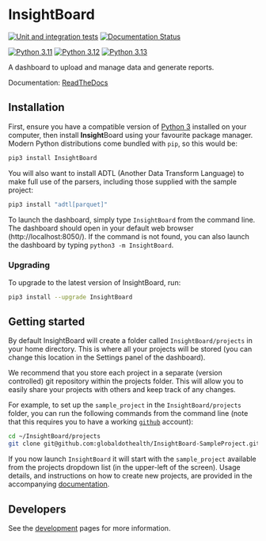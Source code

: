 # InsightBoard

[![Unit and integration tests](https://github.com/globaldothealth/InsightBoard/actions/workflows/ci.yaml/badge.svg)](https://github.com/globaldothealth/InsightBoard/actions/workflows/ci.yaml) [![Documentation Status](https://readthedocs.org/projects/insightboard/badge/?version=latest)](https://insightboard.readthedocs.io/en/latest/?badge=latest)

[![Python 3.11](https://img.shields.io/badge/python-3.11-blue.svg)](https://www.python.org/downloads/release/python-3110/) [![Python 3.12](https://img.shields.io/badge/python-3.12-blue.svg)](https://www.python.org/downloads/release/python-3120/) [![Python 3.13](https://img.shields.io/badge/python-3.13-blue.svg)](https://www.python.org/downloads/release/python-3130/)

A dashboard to upload and manage data and generate reports.

Documentation: [ReadTheDocs](https://insightboard.readthedocs.io/en/latest)

## Installation

First, ensure you have a compatible version of [Python 3](https://www.python.org/downloads/) installed on your computer, then install **Insight**Board using your favourite package manager. Modern Python distributions come bundled with `pip`, so this would be:
```bash
pip3 install InsightBoard
```

You will also want to install ADTL (Another Data Transform Language) to make full use of the parsers, including those supplied with the sample project:
```bash
pip3 install "adtl[parquet]"
```

To launch the dashboard, simply type `InsightBoard` from the command line. The dashboard should open in your default web browser (http://localhost:8050/). If the command is not found, you can also launch the dashboard by typing `python3 -m InsightBoard`.

### Upgrading

To upgrade to the latest version of InsightBoard, run:
```bash
pip3 install --upgrade InsightBoard
```

## Getting started

By default InsightBoard will create a folder called `InsightBoard/projects` in your home directory. This is where all your projects will be stored (you can change this location in the Settings panel of the dashboard).

We recommend that you store each project in a separate (version controlled) git repository within the projects folder. This will allow you to easily share your projects with others and keep track of any changes.

For example, to set up the `sample_project` in the `InsightBoard/projects` folder, you can run the following commands from the command line (note that this requires you to have a working [`github`](https://github.com/) account):

```bash
cd ~/InsightBoard/projects
git clone git@github.com:globaldothealth/InsightBoard-SampleProject.git sample_project
```

If you now launch `InsightBoard` it will start with the `sample_project` available from the projects dropdown list (in the upper-left of the screen). Usage details, and instructions on how to create new projects, are provided in the accompanying [documentation](https://insightboard.readthedocs.io/en/latest/).


## Developers

See the [development](dev) pages for more information.
